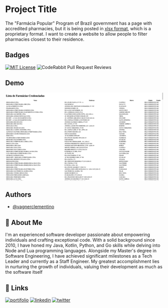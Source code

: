 
# Project Title

The "Farmácia Popular" Program of Brazil government has a page with accredited
pharmacies, but it is being posted in [xlsx
format](https://www.gov.br/saude/pt-br/composicao/sectics/farmacia-popular/arquivos/farmacias_credenciadas_pfpb_atualizada.xlsx/view),
which is a proprietary format. I want to create a website to allow people to
filter pharmacies closest to their residence.

## Badges

[![MIT License](https://img.shields.io/badge/License-MIT-green.svg)](https://choosealicense.com/licenses/mit/)
![CodeRabbit Pull Request Reviews](https://img.shields.io/coderabbit/prs/github/vagnerclementino/achefarmaciapopular?utm_source=oss&utm_medium=github&utm_campaign=vagnerclementino%2Fachefarmaciapopular&labelColor=171717&color=FF570A&link=https%3A%2F%2Fcoderabbit.ai&label=CodeRabbit+Reviews)

## Demo

![](2025-04-25-19-12-02.png)

## Authors

- [@vagnerclementino](https://www.github.com/vagnerclementino)

## 🚀 About Me

I'm an experienced software developer passionate about empowering individuals
and crafting exceptional code. With a solid background since 2010, I have honed
my Java, Kotlin, Python, and Go skills while delving into Node and Lua
programming languages. Alongside my Master's degree in Software Engineering, I
have achieved significant milestones as a Tech Leader and currently as a Staff
Engineer. My greatest accomplishment lies in nurturing the growth of
individuals, valuing their development as much as the software itself

## 🔗 Links

[![portifolio](https://img.shields.io/badge/my_portfolio-000?style=for-the-badge&logo=ko-fi&logoColor=white)](https://clementino.me)
[![linkedin](https://img.shields.io/badge/linkedin-0A66C2?style=for-the-badge&logo=linkedin&logoColor=white)](https://www.linkedin.com/in/vclementino)
[![twitter](https://img.shields.io/badge/twitter-1DA1F2?style=for-the-badge&logo=twitter&logoColor=white)](https://www.twitter.com/vclementino)